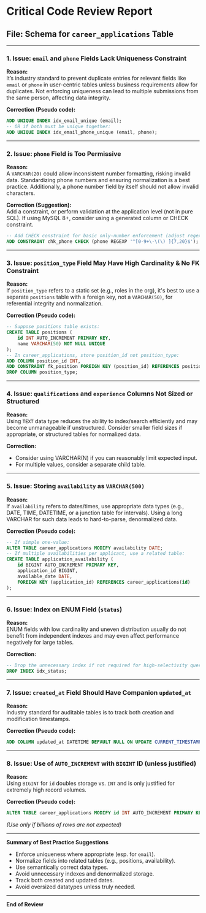 # Critical Code Review Report

## File: Schema for `career_applications` Table

---

### 1. Issue: `email` and `phone` Fields Lack Uniqueness Constraint

**Reason:**  
It’s industry standard to prevent duplicate entries for relevant fields like `email` or `phone` in user-centric tables unless business requirements allow for duplicates. Not enforcing uniqueness can lead to multiple submissions from the same person, affecting data integrity.

**Correction (Pseudo code):**
```sql
ADD UNIQUE INDEX idx_email_unique (email);
-- OR if both must be unique together:
ADD UNIQUE INDEX idx_email_phone_unique (email, phone);
```

---

### 2. Issue: `phone` Field is Too Permissive

**Reason:**  
A `VARCHAR(20)` could allow inconsistent number formatting, risking invalid data. Standardizing phone numbers and ensuring normalization is a best practice. Additionally, a phone number field by itself should not allow invalid characters.

**Correction (Suggestion):**  
Add a constraint, or perform validation at the application level (not in pure SQL). If using MySQL 8+, consider using a generated column or CHECK constraint.

```sql
-- Add CHECK constraint for basic only-number enforcement (adjust regex for stricter formats)
ADD CONSTRAINT chk_phone CHECK (phone REGEXP '^[0-9+\-\(\) ]{7,20}$');
```

---

### 3. Issue: `position_type` Field May Have High Cardinality & No FK Constraint

**Reason:**  
If `position_type` refers to a static set (e.g., roles in the org), it's best to use a separate `positions` table with a foreign key, not a `VARCHAR(50)`, for referential integrity and normalization.

**Correction (Pseudo code):**
```sql
-- Suppose positions table exists:
CREATE TABLE positions (
    id INT AUTO_INCREMENT PRIMARY KEY,
    name VARCHAR(50) NOT NULL UNIQUE
);
-- In career_applications, store position_id not position_type:
ADD COLUMN position_id INT,
ADD CONSTRAINT fk_position FOREIGN KEY (position_id) REFERENCES positions(id);
DROP COLUMN position_type;
```

---

### 4. Issue: `qualifications` and `experience` Columns Not Sized or Structured

**Reason:**  
Using `TEXT` data type reduces the ability to index/search efficiently and may become unmanageable if unstructured. Consider smaller field sizes if appropriate, or structured tables for normalized data.

**Correction:**  
- Consider using VARCHAR(N) if you can reasonably limit expected input.
- For multiple values, consider a separate child table.

---

### 5. Issue: Storing `availability` as `VARCHAR(500)`

**Reason:**  
If `availability` refers to dates/times, use appropriate data types (e.g., DATE, TIME, DATETIME, or a junction table for intervals). Using a long VARCHAR for such data leads to hard-to-parse, denormalized data.

**Correction (Pseudo code):**
```sql
-- If simple one-value: 
ALTER TABLE career_applications MODIFY availability DATE; 
-- If multiple availabilities per applicant, use a related table:
CREATE TABLE application_availability (
    id BIGINT AUTO_INCREMENT PRIMARY KEY,
    application_id BIGINT,
    available_date DATE,
    FOREIGN KEY (application_id) REFERENCES career_applications(id)
);
```

---

### 6. Issue: Index on ENUM Field (`status`)

**Reason:**  
ENUM fields with low cardinality and uneven distribution usually do not benefit from independent indexes and may even affect performance negatively for large tables.

**Correction:**
```sql
-- Drop the unnecessary index if not required for high-selectivity queries:
DROP INDEX idx_status;
```

---

### 7. Issue: `created_at` Field Should Have Companion `updated_at`

**Reason:**  
Industry standard for auditable tables is to track both creation and modification timestamps.

**Correction (Pseudo code):**
```sql
ADD COLUMN updated_at DATETIME DEFAULT NULL ON UPDATE CURRENT_TIMESTAMP;
```

---

### 8. Issue: Use of `AUTO_INCREMENT` with `BIGINT` ID (unless justified)

**Reason:**  
Using `BIGINT` for `id` doubles storage vs. `INT` and is only justified for extremely high record volumes.

**Correction (Pseudo code):**
```sql
ALTER TABLE career_applications MODIFY id INT AUTO_INCREMENT PRIMARY KEY;
```
*(Use only if billions of rows are not expected)*

---

**Summary of Best Practice Suggestions**
- Enforce uniqueness where appropriate (esp. for `email`).
- Normalize fields into related tables (e.g., positions, availability).
- Use semantically correct data types.
- Avoid unnecessary indexes and denormalized storage.
- Track both created and updated dates.
- Avoid oversized datatypes unless truly needed.

---

**End of Review**